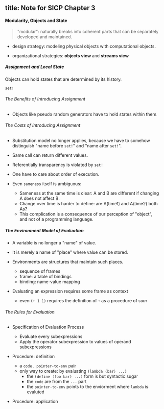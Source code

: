 title: Note for SICP Chapter 3
---


#### Modularity, Objects and State

> "modular": naturally breaks into coherent parts that can be separately developed and maintained.

- design strategy: modeling physical objects with computational objects.

- organizational strategies: **objects view** and **streams view**

##### Assignment and Local State

Objects can hold states that are determined by its history.

`set!`

###### The Benefits of Introducing Assignment

- Objects like pseudo random generators have to hold states within them.

###### The Costs of Introducing Assignment

- Substitution model no longer applies, because we have to somehow distinguish "name before `set!`" and "name after `set!`".
- Same call can return different values.
- Referentially transparency is violated by `set!`
- One have to care about order of execution.

- Even ``sameness`` itself is ambiguous:
    - Sameness at the same time is clear: A and B are different if changing A does not affect B.
    - Change over time is harder to define: are A(time1) and A(time2) both As?
    - This complication is a consequence of our perception of "object", and not of a programming language.

##### The Environment Model of Evaluation

- A variable is no longer a "name" of value.
- It is merely a name of "place" where value can be stored.

- Environments are structures that maintain such places.
    - sequence of frames
    - frame: a table of bindings
    - binding: name-value mapping

- Evaluating an expression requires some frame as context
    - even `(+ 1 1)` requires the definition of `+` as a procedure of *sum*

###### The Rules for Evaluation

- Specification of Evaluation Process
    - Evaluate every subexpressions
    - Apply the operator subexpression to values of operand subexpressions

- Procedure: definition
    - a `code, pointer-to-env` pair
    - only way to create: by evaluating `(lambda (bar) ...)`
        - the `(define (foo bar) ...)` form is but syntactic sugar
        - the `code` are from the `...` part
        - the `pointer-to-env` points to the enviorment where `lambda` is evaluted

- Procedure: application
